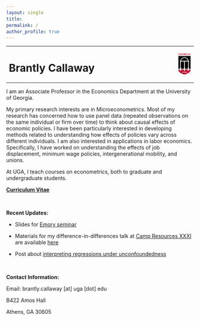 ```yaml
---
layout: single
title:
permalink: /
author_profile: true
---
```


<table style="width: 100%;">
  <tr>
	<td style="width: 90%; border-bottom:0px;"><h1>Brantly Callaway</h1></td>
	<td style="width: 10%; border-bottom:0px;"><img src="assets/images/uga-logo.png"/></td>
  </tr>
</table>

I am an Associate Professor in the Economics Department at the University of Georgia.

My primary research interests are in Microeconometrics.  Most of my research has concerned how to use panel data (repeated observations on the same individual or firm over time) to think about causal effects of economic policies.  I have been particularly interested in developing methods related to understanding how effects of policies vary across different individuals.  I am also interested in applications in labor economics.  Specifically, I have worked on understanding the effects of job displacement, minimum wage policies, intergenerational mobility, and unions.

At UGA, I teach courses on econometrics, both to graduate and undergraduate students.

**<a href="files/Callaway-CV.pdf">Curriculum Vitae</a>**

<br>

**Recent Updates:**

* Slides for [Emory seminar](/files/presentations/2025b-Emory/staggered_ife.html)

* Materials for my difference-in-differences talk at [Camp Resources XXXI](https://cenrep.ncsu.edu/events/camp-resources/) are available [here](https://bcallaway11.github.io/camp-resources/)

* Post about [interpreting regressions under unconfoundedness](/posts/unconfoundedness-regressions)

<br>

**Contact Information:**

Email: brantly.callaway [at] uga [dot] edu

B422 Amos Hall

Athens, GA 30605

